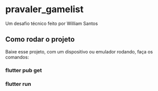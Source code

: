 # pravaler_gamelist

Um desafio técnico feito por William Santos

## Como rodar o projeto

Baixe esse projeto, com um dispositivo ou emulador rodando, faça os comandos:
###    flutter pub get
###    flutter run
